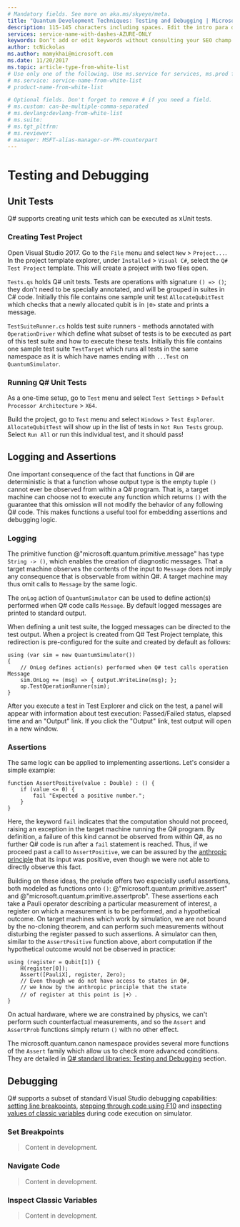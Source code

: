 ```yaml
---
# Mandatory fields. See more on aka.ms/skyeye/meta.
title: "Quantum Development Techniques: Testing and Debugging | Microsoft Docs"
description: 115-145 characters including spaces. Edit the intro para describing article intent to fit here. This abstract displays in the search result.
services: service-name-with-dashes-AZURE-ONLY 
keywords: Don’t add or edit keywords without consulting your SEO champ.
author: tcNickolas
ms.author: mamykhai@microsoft.com
ms.date: 11/20/2017
ms.topic: article-type-from-white-list
# Use only one of the following. Use ms.service for services, ms.prod for on-prem. Remove the # before the relevant field.
# ms.service: service-name-from-white-list
# product-name-from-white-list

# Optional fields. Don't forget to remove # if you need a field.
# ms.custom: can-be-multiple-comma-separated
# ms.devlang:devlang-from-white-list
# ms.suite: 
# ms.tgt_pltfrm:
# ms.reviewer:
# manager: MSFT-alias-manager-or-PM-counterpart
---
```


# Testing and Debugging


## Unit Tests

Q# supports creating unit tests which can be executed as xUnit tests.

### Creating Test Project

Open Visual Studio 2017. Go to the `File` menu and select `New` > `Project...`.
In the project template explorer, under `Installed` > `Visual C#`,
select the `Q# Test Project` template. This will create a project with two files open. 

`Tests.qs` holds Q# unit tests. Tests are operations with signature `() => ()`; they don't need to be specially annotated, and will be grouped in suites in C# code. Initially this file contains one sample unit test `AllocateQubitTest` which checks that a newly allocated qubit is in `|0>` state and prints a message.

`TestSuiteRunner.cs` holds test suite runners - methods annotated with `OperationDriver` which define what subset of tests is to be executed as part of this test suite and how to execute these tests. Initially this file contains one sample test suite `TestTarget` which runs all tests in the same namespace as it is which have names ending with `...Test` on `QuantumSimulator`. 

<!-- TODO: describe parameters of OperationDriver -->

### Running Q# Unit Tests

As a one-time setup, go to `Test` menu and select `Test Settings` > `Default Processor Architecture` > `X64`.

Build the project, go to `Test` menu and select `Windows` > `Test Explorer`. `AllocateQubitTest` will show up in the list of tests in `Not Run Tests` group. Select `Run All` or run this individual test, and it should pass!

<!-- TODO: describe running from command line? -->

## Logging and Assertions

One important consequence of the fact that functions in Q# are deterministic is that a function whose output type is the empty tuple `()` cannot ever be observed from within a Q# program.
That is, a target machine can choose not to execute any function which returns `()` with the guarantee that this omission will not modify the behavior of any following Q# code.
This makes functions a useful tool for embedding assertions and debugging logic.

### Logging

The primitive function @"microsoft.quantum.primitive.message" has type `String -> ()`, which enables the creation of diagnostic messages.
That a target machine observes the contents of the input to `Message` does not imply any consequence that is observable from within Q#.
A target machine may thus omit calls to `Message` by the same logic.

The `onLog` action of `QuantumSimulator` can be used to define action(s) performed when Q# code calls `Message`. By default logged messages are printed to standard output.

When defining a unit test suite, the logged messages can be directed to the test output. When a project is created from Q# Test Project template, this redirection is pre-configured for the suite and created by default as follows:

```
using (var sim = new QuantumSimulator())
{
    // OnLog defines action(s) performed when Q# test calls operation Message
    sim.OnLog += (msg) => { output.WriteLine(msg); };
    op.TestOperationRunner(sim);
}
```

After you execute a test in Test Explorer and click on the test, a panel will appear with information about test execution: Passed/Failed status, elapsed time and an "Output" link. If you click the "Output" link, test output will open in a new window.

### Assertions

The same logic can be applied to implementing assertions. Let's consider a simple example:

```
function AssertPositive(value : Double) : () {
    if (value <= 0) {
        fail "Expected a positive number.";
    }
}
```

Here, the keyword `fail` indicates that the computation should not proceed, raising an exception in the target machine running the Q# program.
By definition, a failure of this kind cannot be observed from within Q#, as no further Q# code is run after a `fail` statement is reached.
Thus, if we proceed past a call to `AssertPositive`, we can be assured by the [anthropic principle](https://www.scottaaronson.com/democritus/lec17.html) that its input was positive, even though we were not able to directly observe this fact.

Building on these ideas, the prelude offers two especially useful assertions, both modeled as functions onto `()`: @"microsoft.quantum.primitive.assert" and @"microsoft.quantum.primitive.assertprob".
These assertions each take a Pauli operator describing a particular measurement of interest, a register on which a measurement is to be performed, and a hypothetical outcome.
On target machines which work by simulation, we are not bound by the no-cloning theorem, and can perform such measurements without disturbing the register passed to such assertions.
A simulator can then, similar to the `AssertPositive` function above, abort computation if the hypothetical outcome would not be observed in practice:
<!--- TODO: in para above [no-cloning theorm](TODO: link to glossary)--->
<!-- TODO: check that this code is correct. -->

```
using (register = Qubit[1]) {
    H(register[0]);
    Assert([PauliX], register, Zero);
    // Even though we do not have access to states in Q#,
    // we know by the anthropic principle that the state
    // of register at this point is |+〉.
}
```

On actual hardware, where we are constrained by physics, we can't perform such counterfactual measurements, and so the `Assert` and `AssertProb` functions simply return `()` with no other effect.

The microsoft.quantum.canon namespace provides several more functions of the `Assert` family which allow us to check more advanced conditions. They are detailed in [Q# standard libraries: Testing and Debugging](libraries/testing.md) section.
<!-- TODO: link to @"microsoft.quantum.canon" -->

## Debugging

Q# supports a subset of standard Visual Studio debugging capabilities: [setting line breakpoints](https://docs.microsoft.com/en-us/visualstudio/debugger/using-breakpoints), [stepping through code using F10](https://docs.microsoft.com/en-us/visualstudio/debugger/navigating-through-code-with-the-debugger) and [inspecting values of classic variables](https://docs.microsoft.com/en-us/visualstudio/debugger/autos-and-locals-windows) during code execution on simulator.

<!-- TODO: how much detail we need to provide? Are links to standard Visual Studio tools sufficient? -->

### Set Breakpoints

> Content in development.
<!-- TODO:Content-->
### Navigate Code

> Content in development.

### Inspect Classic Variables

> Content in development.


